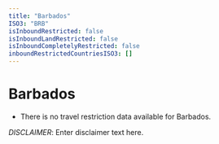 ```yaml
---
title: "Barbados"
ISO3: "BRB"
isInboundRestricted: false
isInboundLandRestricted: false
isInboundCompletelyRestricted: false
inboundRestrictedCountriesISO3: []
---
```


# Barbados

* There is no travel restriction data available for Barbados.

*DISCLAIMER*: Enter disclaimer text here.
